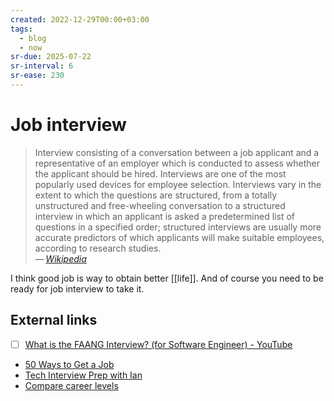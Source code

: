 ```yaml
---
created: 2022-12-29T00:00+03:00
tags:
  - blog
  - now
sr-due: 2025-07-22
sr-interval: 6
sr-ease: 230
---
```


# Job interview

> Interview consisting of a conversation between a job applicant and a representative of an employer which is conducted to assess whether the applicant should be hired. Interviews are one of the most popularly used devices for employee selection. Interviews vary in the extent to which the questions are structured, from a totally unstructured and free-wheeling conversation to a structured interview in which an applicant is asked a predetermined list of questions in a specified order; structured interviews are usually more accurate predictors of which applicants will make suitable employees, according to research studies.\
> — <cite>[Wikipedia](https://en.wikipedia.org/wiki/Interview)</cite>

I think good job is way to obtain better [[life]]. And of course you need to be ready for job interview to take it.

## External links

- [ ] [What is the FAANG Interview? (for Software Engineer) - YouTube](https://www.youtube.com/watch?v=RoHI83C9Fyk)
- [50 Ways to Get a Job](https://50waystogetajob.com/)
- [Tech Interview Prep with Ian](https://techinterview.guide/)
- [Compare career levels](https://www.levels.fyi/)
